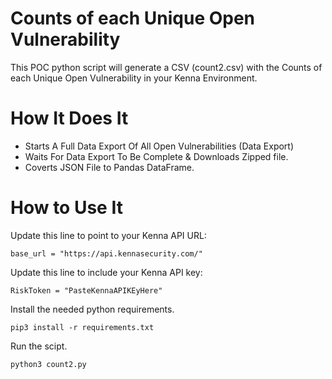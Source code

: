 # Counts of each Unique Open Vulnerability

This POC python script will generate a CSV (count2.csv) with the Counts of each Unique Open Vulnerability in your Kenna Environment.

# How It Does It
- Starts A Full Data Export Of All Open Vulnerabilities (Data Export)
- Waits For Data Export To Be Complete & Downloads Zipped file.
- Coverts JSON File to Pandas DataFrame.

# How to Use It
Update this line to point to your Kenna API URL:

```base_url = "https://api.kennasecurity.com/"```

Update this line to include your Kenna API key:

```RiskToken = "PasteKennaAPIKEyHere"```

Install the needed python requirements.

```pip3 install -r requirements.txt```

Run the scipt.

```python3 count2.py```
